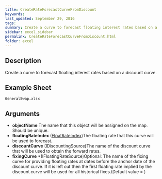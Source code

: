 ```yaml
---
title: CreateRateForecastCurveFromDiscount
keywords:
last_updated: September 29, 2016
tags:
summary: Create a curve to forecast floating interest rates based on a discount curve.
sidebar: excel_sidebar
permalink: CreateRateForecastCurveFromDiscount.html
folder: excel
---
```


## Description
Create a curve to forecast floating interest rates based on a discount curve.

<!--HUMAN EDIT START-->

<!--## Details-->

<!--HUMAN EDIT END-->

## Example Sheet

    GeneralSwap.xlsx

## Arguments

* **objectName** The name that this object will be assigned on the map. Should be unique.
* **floatingRateIndex** ([FloatRateIndex](FloatRateIndex.html))The floating rate that this curve will be used to forecast.
* **discountCurve** (IDiscountingSource)The name of the discount curve that will be used to obtain the forward rates.
* **fixingCurve** *(IFloatingRateSource)Optional: The name of the fixing curve for providing floating rates at dates before the anchor date of the discount curve.  If it is left out then the first floating rate implied by the discount curve will be used for all historical fixes.(Default value = )

<!--HUMAN EDIT START-->

<!--## Validation-->

<!--HUMAN EDIT END-->

